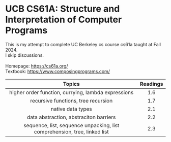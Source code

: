# UCB CS61A: Structure and Interpretation of Computer Programs
This is my attempt to complete UC Berkeley cs course cs61a taught at Fall 2024. \
I skip discussions.  \
\
Homepage: https://cs61a.org/ \
Textbook: https://www.composingprograms.com/      

| Topics | Readings |
| :----: | :------: |
| higher order function, currying, lambda expressions | 1.6 |
| recursive functions, tree recursion | 1.7 | 
| native data types | 2.1 |
| data abstraction, abstraciton barriers | 2.2 |
| sequence, list, sequence unpacking, list comprehension, tree, linked list | 2.3 |
